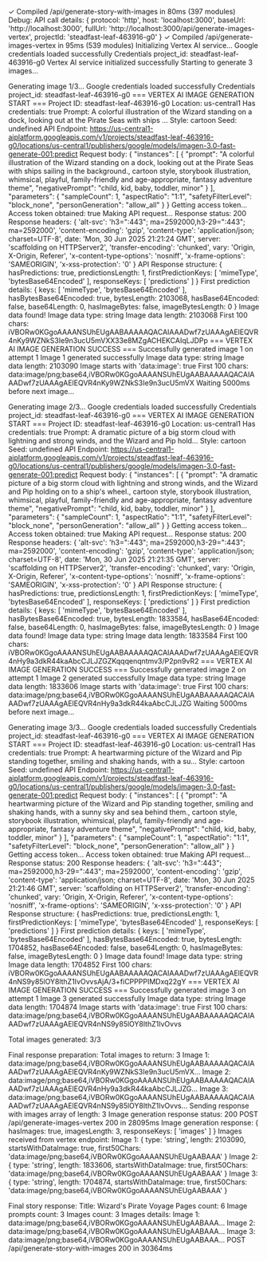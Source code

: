  ✓ Compiled /api/generate-story-with-images in 80ms (397 modules)
Debug: API call details: {
  protocol: 'http',
  host: 'localhost:3000',
  baseUrl: 'http://localhost:3000',
  fullUrl: 'http://localhost:3000/api/generate-images-vertex',
  projectId: 'steadfast-leaf-463916-g0'
}
 ✓ Compiled /api/generate-images-vertex in 95ms (539 modules)
Initializing Vertex AI service...
Google credentials loaded successfully
Credentials project_id: steadfast-leaf-463916-g0
Vertex AI service initialized successfully
Starting to generate 3 images...

Generating image 1/3...
Google credentials loaded successfully
Credentials project_id: steadfast-leaf-463916-g0
=== VERTEX AI IMAGE GENERATION START ===
Project ID: steadfast-leaf-463916-g0
Location: us-central1
Has credentials: true
Prompt: A colorful illustration of the Wizard standing on a dock, looking out at the Pirate Seas with ships ...
Style: cartoon
Seed: undefined
API Endpoint: https://us-central1-aiplatform.googleapis.com/v1/projects/steadfast-leaf-463916-g0/locations/us-central1/publishers/google/models/imagen-3.0-fast-generate-001:predict
Request body: {
  "instances": [
    {
      "prompt": "A colorful illustration of the Wizard standing on a dock, looking out at the Pirate Seas with ships sailing in the background., cartoon style, storybook illustration, whimsical, playful, family-friendly and age-appropriate, fantasy adventure theme",
      "negativePrompt": "child, kid, baby, toddler, minor"
    }
  ],
  "parameters": {
    "sampleCount": 1,
    "aspectRatio": "1:1",
    "safetyFilterLevel": "block_none",
    "personGeneration": "allow_all"
  }
}
Getting access token...
Access token obtained: true
Making API request...
Response status: 200
Response headers: {
  'alt-svc': 'h3=":443"; ma=2592000,h3-29=":443"; ma=2592000',
  'content-encoding': 'gzip',
  'content-type': 'application/json; charset=UTF-8',
  date: 'Mon, 30 Jun 2025 21:21:24 GMT',
  server: 'scaffolding on HTTPServer2',
  'transfer-encoding': 'chunked',
  vary: 'Origin, X-Origin, Referer',
  'x-content-type-options': 'nosniff',
  'x-frame-options': 'SAMEORIGIN',
  'x-xss-protection': '0'
}
API Response structure: {
  hasPredictions: true,
  predictionsLength: 1,
  firstPredictionKeys: [ 'mimeType', 'bytesBase64Encoded' ],
  responseKeys: [ 'predictions' ]
}
First prediction details: {
  keys: [ 'mimeType', 'bytesBase64Encoded' ],
  hasBytesBase64Encoded: true,
  bytesLength: 2103068,
  hasBase64Encoded: false,
  base64Length: 0,
  hasImageBytes: false,
  imageBytesLength: 0
}
Image data found!
Image data type: string
Image data length: 2103068
First 100 chars: iVBORw0KGgoAAAANSUhEUgAABAAAAAQACAIAAADwf7zUAAAgAElEQVR4nKy9WZNkS3Ie9n3ucU5mVXX33e8MZgACHEKCAIqLJDPp
=== VERTEX AI IMAGE GENERATION SUCCESS ===
Successfully generated image 1 on attempt 1
Image 1 generated successfully
Image data type: string
Image data length: 2103090
Image starts with 'data:image': true
First 100 chars: data:image/png;base64,iVBORw0KGgoAAAANSUhEUgAABAAAAAQACAIAAADwf7zUAAAgAElEQVR4nKy9WZNkS3Ie9n3ucU5mVX
Waiting 5000ms before next image...

Generating image 2/3...
Google credentials loaded successfully
Credentials project_id: steadfast-leaf-463916-g0
=== VERTEX AI IMAGE GENERATION START ===
Project ID: steadfast-leaf-463916-g0
Location: us-central1
Has credentials: true
Prompt: A dramatic picture of a big storm cloud with lightning and strong winds, and the Wizard and Pip hold...
Style: cartoon
Seed: undefined
API Endpoint: https://us-central1-aiplatform.googleapis.com/v1/projects/steadfast-leaf-463916-g0/locations/us-central1/publishers/google/models/imagen-3.0-fast-generate-001:predict
Request body: {
  "instances": [
    {
      "prompt": "A dramatic picture of a big storm cloud with lightning and strong winds, and the Wizard and Pip holding on to a ship's wheel., cartoon style, storybook illustration, whimsical, playful, family-friendly and age-appropriate, fantasy adventure theme",
      "negativePrompt": "child, kid, baby, toddler, minor"
    }
  ],
  "parameters": {
    "sampleCount": 1,
    "aspectRatio": "1:1",
    "safetyFilterLevel": "block_none",
    "personGeneration": "allow_all"
  }
}
Getting access token...
Access token obtained: true
Making API request...
Response status: 200
Response headers: {
  'alt-svc': 'h3=":443"; ma=2592000,h3-29=":443"; ma=2592000',
  'content-encoding': 'gzip',
  'content-type': 'application/json; charset=UTF-8',
  date: 'Mon, 30 Jun 2025 21:21:35 GMT',
  server: 'scaffolding on HTTPServer2',
  'transfer-encoding': 'chunked',
  vary: 'Origin, X-Origin, Referer',
  'x-content-type-options': 'nosniff',
  'x-frame-options': 'SAMEORIGIN',
  'x-xss-protection': '0'
}
API Response structure: {
  hasPredictions: true,
  predictionsLength: 1,
  firstPredictionKeys: [ 'mimeType', 'bytesBase64Encoded' ],
  responseKeys: [ 'predictions' ]
}
First prediction details: {
  keys: [ 'mimeType', 'bytesBase64Encoded' ],
  hasBytesBase64Encoded: true,
  bytesLength: 1833584,
  hasBase64Encoded: false,
  base64Length: 0,
  hasImageBytes: false,
  imageBytesLength: 0
}
Image data found!
Image data type: string
Image data length: 1833584
First 100 chars: iVBORw0KGgoAAAANSUhEUgAABAAAAAQACAIAAADwf7zUAAAgAElEQVR4nHy9a3dkR44kaAbcCJLJZGZKqqqenqntmv3/P2pn9vR2
=== VERTEX AI IMAGE GENERATION SUCCESS ===
Successfully generated image 2 on attempt 1
Image 2 generated successfully
Image data type: string
Image data length: 1833606
Image starts with 'data:image': true
First 100 chars: data:image/png;base64,iVBORw0KGgoAAAANSUhEUgAABAAAAAQACAIAAADwf7zUAAAgAElEQVR4nHy9a3dkR44kaAbcCJLJZG
Waiting 5000ms before next image...

Generating image 3/3...
Google credentials loaded successfully
Credentials project_id: steadfast-leaf-463916-g0
=== VERTEX AI IMAGE GENERATION START ===
Project ID: steadfast-leaf-463916-g0
Location: us-central1
Has credentials: true
Prompt: A heartwarming picture of the Wizard and Pip standing together, smiling and shaking hands, with a su...
Style: cartoon
Seed: undefined
API Endpoint: https://us-central1-aiplatform.googleapis.com/v1/projects/steadfast-leaf-463916-g0/locations/us-central1/publishers/google/models/imagen-3.0-fast-generate-001:predict
Request body: {
  "instances": [
    {
      "prompt": "A heartwarming picture of the Wizard and Pip standing together, smiling and shaking hands, with a sunny sky and sea behind them., cartoon style, storybook illustration, whimsical, playful, family-friendly and age-appropriate, fantasy adventure theme",
      "negativePrompt": "child, kid, baby, toddler, minor"
    }
  ],
  "parameters": {
    "sampleCount": 1,
    "aspectRatio": "1:1",
    "safetyFilterLevel": "block_none",
    "personGeneration": "allow_all"
  }
}
Getting access token...
Access token obtained: true
Making API request...
Response status: 200
Response headers: {
  'alt-svc': 'h3=":443"; ma=2592000,h3-29=":443"; ma=2592000',
  'content-encoding': 'gzip',
  'content-type': 'application/json; charset=UTF-8',
  date: 'Mon, 30 Jun 2025 21:21:46 GMT',
  server: 'scaffolding on HTTPServer2',
  'transfer-encoding': 'chunked',
  vary: 'Origin, X-Origin, Referer',
  'x-content-type-options': 'nosniff',
  'x-frame-options': 'SAMEORIGIN',
  'x-xss-protection': '0'
}
API Response structure: {
  hasPredictions: true,
  predictionsLength: 1,
  firstPredictionKeys: [ 'mimeType', 'bytesBase64Encoded' ],
  responseKeys: [ 'predictions' ]
}
First prediction details: {
  keys: [ 'mimeType', 'bytesBase64Encoded' ],
  hasBytesBase64Encoded: true,
  bytesLength: 1704852,
  hasBase64Encoded: false,
  base64Length: 0,
  hasImageBytes: false,
  imageBytesLength: 0
}
Image data found!
Image data type: string
Image data length: 1704852
First 100 chars: iVBORw0KGgoAAAANSUhEUgAABAAAAAQACAIAAADwf7zUAAAgAElEQVR4nNS9y85lOY8lthZ1IvOvvsAjA/3+fiCPPPPIMDxq22gY
=== VERTEX AI IMAGE GENERATION SUCCESS ===
Successfully generated image 3 on attempt 1
Image 3 generated successfully
Image data type: string
Image data length: 1704874
Image starts with 'data:image': true
First 100 chars: data:image/png;base64,iVBORw0KGgoAAAANSUhEUgAABAAAAAQACAIAAADwf7zUAAAgAElEQVR4nNS9y85lOY8lthZ1IvOvvs

Total images generated: 3/3

Final response preparation:
Total images to return: 3
Image 1: data:image/png;base64,iVBORw0KGgoAAAANSUhEUgAABAAAAAQACAIAAADwf7zUAAAgAElEQVR4nKy9WZNkS3Ie9n3ucU5mVX...
Image 2: data:image/png;base64,iVBORw0KGgoAAAANSUhEUgAABAAAAAQACAIAAADwf7zUAAAgAElEQVR4nHy9a3dkR44kaAbcCJLJZG...
Image 3: data:image/png;base64,iVBORw0KGgoAAAANSUhEUgAABAAAAAQACAIAAADwf7zUAAAgAElEQVR4nNS9y85lOY8lthZ1IvOvvs...
Sending response with images array of length: 3
Image generation response status: 200
 POST /api/generate-images-vertex 200 in 28095ms
Image generation response: { hasImages: true, imagesLength: 3, responseKeys: [ 'images' ] }
Images received from vertex endpoint:
Image 1: {
  type: 'string',
  length: 2103090,
  startsWithDataImage: true,
  first50Chars: 'data:image/png;base64,iVBORw0KGgoAAAANSUhEUgAABAAA'
}
Image 2: {
  type: 'string',
  length: 1833606,
  startsWithDataImage: true,
  first50Chars: 'data:image/png;base64,iVBORw0KGgoAAAANSUhEUgAABAAA'
}
Image 3: {
  type: 'string',
  length: 1704874,
  startsWithDataImage: true,
  first50Chars: 'data:image/png;base64,iVBORw0KGgoAAAANSUhEUgAABAAA'
}

Final story response:
Title: Wizard's Pirate Voyage
Pages count: 6
Image prompts count: 3
Images count: 3
Images details:
  Image 1: data:image/png;base64,iVBORw0KGgoAAAANSUhEUgAABAAA...
  Image 2: data:image/png;base64,iVBORw0KGgoAAAANSUhEUgAABAAA...
  Image 3: data:image/png;base64,iVBORw0KGgoAAAANSUhEUgAABAAA...
 POST /api/generate-story-with-images 200 in 30364ms
